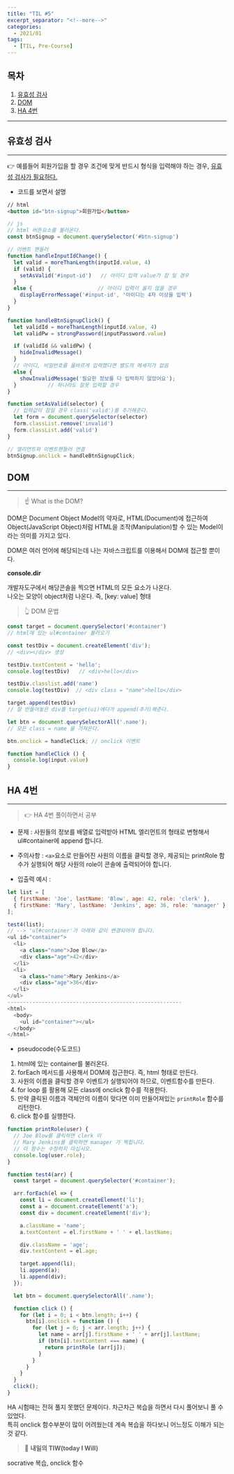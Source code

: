 ```yaml
---
title: "TIL #5"
excerpt_separator: "<!--more-->"
categories:
  - 2021/01
tags:
  - [TIL, Pre-Course]
---
```


## 목차

1. [유효성 검사](#유효성-검사)
2. [DOM](#DOM)
3. [HA 4번](#HA-4번)

---

## 유효성 검사
---
:point_right: 예를들어 회원가입을 할 경우 조건에 맞게 반드시 형식을 입력해야 하는 경우, <u>유효성 검사가 필요하다.</u>

* 코드를 보면서 설명

```html
// html
<button id="btn-signup">회원가입</button>
```

```javascript
// js
// html 버튼요소를 불러온다.
const btnSignup = document.querySelector('#btn-signup')

// 이벤트 핸들러 
function handleInputIdChange() {
  let valid = moreThanLength(inputId.value, 4) 
  if (valid) {
    setAsValid('#input-id')   // 아이디 입력 value가 참 일 경우
  }
  else {                     // 아이디 입력이 옳지 않을 경우
    displayErrorMessage('#input-id', '아이디는 4자 이상을 입력')
  }
}

function handleBtnSignupClick() {
  let validId = moreThanLength(inputId.value, 4)
  let validPw = strongPassword(inputPassword.value)

  if (validId && validPw) {
    hideInvalidMessage()
  }
  // 아이디, 비밀번호를 옳바르게 입력했다면 별도의 메세지가 없음
  else {
    showInvalidMessage('필요한 정보를 다 입력하지 않았어요');
  }          // 하나라도 잘못 입력할 경우
}

function setAsValid(selector) { 
  // 입력값이 참일 경우 class('valid')를 추가해준다.
  let form = document.querySelector(selector)
  form.classList.remove('invalid')
  form.classList.add('valid')
}

// 엘리먼트와 이벤트핸들러 연결
btnSignup.onclick = handleBtnSignupClick;

```

## DOM
---

> :point_up: What is the DOM?

DOM은 Document Object Model의 약자로, HTML(Document)에 접근하여 Object(JavaScript Object)처럼 HTML을 조작(Manipulation)할 수 있는 Model이라는 의미를 가지고 있다.

DOM은 여러 언어에 해당되는데 나는 자바스크립트를 이용해서 DOM에 접근할 뿐이다.

**console.dir**

개발자도구에서 해당콘솔을 찍으면 HTML의 모든 요소가 나온다.<br/>나오는 모양이 object처럼 나온다. 즉, [key: value] 형태

> :point_up_2: DOM 문법

```javascript
const target = document.querySelector('#container')
// html에 있는 ul#container 불러오기

const testDiv = document.createElement('div');     
// <div></div> 생성

testDiv.textContent = 'hello';
console.log(testDiv)   // <div>hello</div> 

testDiv.classlist.add('name')
console.log(testDiv)  // <div class = "name">hello</div>

target.append(testDiv)
// 잘 만들어놓은 div를 target(ui)에다가 append(추가)해준다.

let btn = document.querySelectorAll('.name');
// 모든 class = name 을 가져온다.

btn.onclick = handleClick; // onclick 이벤트

function handleClick () {
  console.log(input.value)
}
```



## HA 4번
---

>:point_right: HA 4번 풀이하면서 공부

* 문제 :
사원들의 정보를 배열로 입력받아 HTML 엘리먼트의 형태로 변형해서 ul#container에 append 합니다.
* 주의사항 :
```<a>```요소로 만들어진 사원의 이름을 클릭할 경우, 제공되는 printRole 함수가 실행되어 해당 사원의 role이 콘솔에 출력되어야 합니다.

* 입출력 예시 :

```javascript
let list = [
  { firstName: 'Joe', lastName: 'Blow', age: 42, role: 'clerk' },
  { firstName: 'Mary', lastName: 'Jenkins', age: 36, role: 'manager' },
];

test4(list);
// --> 'ul#container'가 아래와 같이 변경되어야 합니다.
<ul id="container">
  <li>
    <a class="name">Joe Blow</a>
    <div class="age">42</div>
  </li>
  <li>
    <a class="name">Mary Jenkins</a>
    <div class="age">36</div>
  </li>
</ul>
--------------------------------------------------------
<html>
  <body>
    <ul id="container"></ul>
  </body>
</html>
```

* pseudocode(수도코드)
1. html에 있는 container를 불러온다.
2. forEach 메서드를 사용해서 DOM에 접근한다. 즉, html 형태로 만든다.
3. 사원의 이름을 클릭할 경우 이벤트가 실행되어야 하므로, 이벤트함수를 만든다.
4. for loop 를 활용해 모든 class에 onclick 함수를 적용한다.
5. 만약 클릭된 이름과 객체안의 이름이 맞다면 이미 만들어져있는 ```printRole``` 함수를 리턴한다.
6. click 함수를 실행한다.


```javascript
function printRole(user) {
  // Joe Blow를 클릭하면 clerk 이
  // Mary Jenkins를 클릭하면 manager 가 찍힙니다.
  // 이 함수는 수정하지 마십시오.
  console.log(user.role);
}

function test4(arr) {
  const target = document.querySelector('#container');

  arr.forEach(el => {
    const li = document.createElement('li');
    const a = document.createElement('a');
    const div = document.createElement('div');

    a.className = 'name';
    a.textContent = el.firstName + ' ' + el.lastName;

    div.className = 'age';
    div.textContent = el.age;

    target.append(li);
    li.append(a);
    li.append(div);
  });

  let btn = document.querySelectorAll('.name');

  function click () {
    for (let i = 0; i < btn.length; i++) {
      btn[i].onclick = function () {
        for (let j = 0; j < arr.length; j++) {
          let name = arr[j].firstName + ' ' + arr[j].lastName;
          if (btn[i].textContent === name) {
            return printRole (arr[j]);
          }
        }
      }
    }
  }
  click();
}
```

HA 시험때는 전혀 풀지 못했던 문제이다. 차근차근 복습을 하면서 다시 풀어보니 풀 수 있었다. <br/>특히 onclick 함수부분이 많이 어려웠는데 계속 복습을 하다보니 어느정도 이해가 되는 것 같다. 



> :punch: **내일의 TIW(today I Will)**

socrative 복습, onclick 함수


